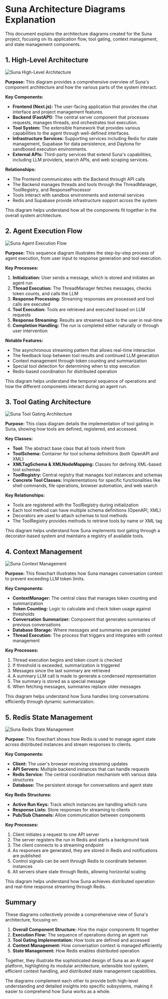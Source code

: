 # Suna Architecture Diagrams Explanation

This document explains the architecture diagrams created for the Suna project, focusing on its application flow, tool gating, context management, and state management components.

## 1. High-Level Architecture

![Suna High-Level Architecture](high-level-architecture.png)

**Purpose:** This diagram provides a comprehensive overview of Suna's component architecture and how the various parts of the system interact.

**Key Components:**
- **Frontend (Next.js):** The user-facing application that provides the chat interface and project management features.
- **Backend (FastAPI):** The central server component that processes requests, manages threads, and orchestrates tool execution.
- **Tool System:** The extensible framework that provides various capabilities to the agent through well-defined interfaces.
- **Infrastructure Services:** Supporting services including Redis for state management, Supabase for data persistence, and Daytona for sandboxed execution environments.
- **External APIs:** Third-party services that extend Suna's capabilities, including LLM providers, search APIs, and web scraping services.

**Relationships:**
- The Frontend communicates with the Backend through API calls
- The Backend manages threads and tools through the ThreadManager, ToolRegistry, and ResponseProcessor
- Tools interact with sandbox environments and external services
- Redis and Supabase provide infrastructure support across the system

This diagram helps understand how all the components fit together in the overall system architecture.

## 2. Agent Execution Flow

![Suna Agent Execution Flow](agent-flow-diagram.png)

**Purpose:** This sequence diagram illustrates the step-by-step process of agent execution, from user input to response generation and tool execution.

**Key Processes:**
1. **Initialization:** User sends a message, which is stored and initiates an agent run
2. **Thread Execution:** The ThreadManager fetches messages, checks token counts, and calls the LLM
3. **Response Processing:** Streaming responses are processed and tool calls are executed
4. **Tool Execution:** Tools are retrieved and executed based on LLM requests
5. **Response Streaming:** Results are streamed back to the user in real-time
6. **Completion Handling:** The run is completed either naturally or through user intervention

**Notable Features:**
- The asynchronous streaming pattern that allows real-time interaction
- The feedback loop between tool results and continued LLM generation
- Context management through token counting and summarization
- Special tool detection for determining when to stop execution
- Redis-based coordination for distributed operation

This diagram helps understand the temporal sequence of operations and how the different components interact during an agent run.

## 3. Tool Gating Architecture

![Suna Tool Gating Architecture](tool-gating-diagram.png)

**Purpose:** This class diagram details the implementation of tool gating in Suna, showing how tools are defined, registered, and accessed.

**Key Classes:**
- **Tool:** The abstract base class that all tools inherit from
- **ToolSchema:** Container for tool schema definitions (both OpenAPI and XML)
- **XMLTagSchema & XMLNodeMapping:** Classes for defining XML-based tool schemas
- **ToolRegistry:** Central registry that manages tool instances and schemas
- **Concrete Tool Classes:** Implementations for specific functionalities like shell commands, file operations, browser automation, and web search

**Key Relationships:**
- Tools are registered with the ToolRegistry during initialization
- Each tool method can have multiple schema definitions (OpenAPI, XML)
- Decorators are used to attach schemas to tool methods
- The ToolRegistry provides methods to retrieve tools by name or XML tag

This diagram helps understand how Suna implements tool gating through a decorator-based system and maintains a registry of available tools.

## 4. Context Management

![Suna Context Management](context-management-diagram.png)

**Purpose:** This flowchart illustrates how Suna manages conversation context to prevent exceeding LLM token limits.

**Key Components:**
- **ContextManager:** The central class that manages token counting and summarization
- **Token Counting:** Logic to calculate and check token usage against thresholds
- **Conversation Summarizer:** Component that generates summaries of previous conversations
- **Database Storage:** Where messages and summaries are persisted
- **Thread Execution:** The process that triggers and integrates with context management

**Key Processes:**
1. Thread execution begins and token count is checked
2. If threshold is exceeded, summarization is triggered
3. Messages since the last summary are retrieved
4. A summary LLM call is made to generate a condensed representation
5. The summary is stored as a special message
6. When fetching messages, summaries replace older messages

This diagram helps understand how Suna handles long conversations efficiently through dynamic summarization.

## 5. Redis State Management

![Suna Redis State Management](redis-state-management.png)

**Purpose:** This flowchart shows how Redis is used to manage agent state across distributed instances and stream responses to clients.

**Key Components:**
- **Client:** The user's browser receiving streaming updates
- **API Servers:** Multiple backend instances that can handle requests
- **Redis Service:** The central coordination mechanism with various data structures
- **Database:** The persistent storage for conversations and agent state

**Key Redis Structures:**
- **Active Run Keys:** Track which instances are handling which runs
- **Response Lists:** Store responses for streaming to clients
- **Pub/Sub Channels:** Allow communication between components

**Key Processes:**
1. Client initiates a request to one API server
2. The server registers the run in Redis and starts a background task
3. The client connects to a streaming endpoint
4. As responses are generated, they are stored in Redis and notifications are published
5. Control signals can be sent through Redis to coordinate between instances
6. All servers share state through Redis, allowing horizontal scaling

This diagram helps understand how Suna achieves distributed operation and real-time response streaming through Redis.

## Summary

These diagrams collectively provide a comprehensive view of Suna's architecture, focusing on:

1. **Overall Component Structure:** How the major components fit together
2. **Execution Flow:** The sequence of operations during an agent run
3. **Tool Gating Implementation:** How tools are defined and accessed
4. **Context Management:** How conversation context is managed efficiently
5. **State Management:** How Redis enables distributed operation

Together, they illustrate the sophisticated design of Suna as an AI agent platform, highlighting its modular architecture, extensible tool system, efficient context handling, and distributed state management capabilities.

The diagrams complement each other to provide both high-level understanding and detailed insights into specific subsystems, making it easier to comprehend how Suna works as a whole.